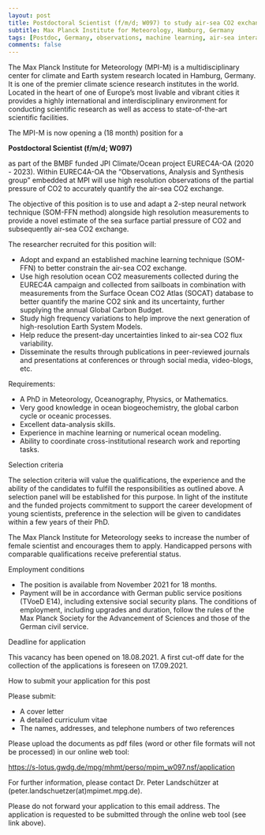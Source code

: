 ```yaml
---
layout: post
title: Postdoctoral Scientist (f/m/d; W097) to study air-sea CO2 exchange (Hamburg, Germany)
subtitle: Max Planck Institute for Meteorology, Hamburg, Germany
tags: [Postdoc, Germany, observations, machine learning, air-sea interaction]
comments: false
---
```


The Max Planck Institute for Meteorology (MPI-M) is a multidisciplinary center for climate and Earth system research located in Hamburg, Germany. It is one of the premier climate science research institutes in the world. Located in the heart of one of Europe’s most livable and vibrant cities it provides a highly international and interdisciplinary environment for conducting scientific research as well as access to state-of-the-art scientific facilities.


The MPI-M is now opening a (18 month) position for a

**Postdoctoral Scientist (f/m/d; W097)**

as part of the BMBF funded JPI Climate/Ocean project EUREC4A-OA (2020 - 2023). Within EUREC4A-OA the “Observations, Analysis and Synthesis group” embedded at MPI will use high resolution observations of the partial pressure of CO2 to accurately quantify the air-sea CO2 exchange.


The objective of this position is to use and adapt a 2-step neural network technique (SOM-FFN method) alongside high resolution measurements to provide a novel estimate of the sea surface partial pressure of CO2 and subsequently air-sea CO2 exchange.


The researcher recruited for this position will:

- Adopt and expand an established machine learning technique (SOM-FFN) to better constrain the air-sea CO2 exchange.
- Use high resolution ocean CO2 measurements collected during the EUREC4A campaign and collected from sailboats in combination with measurements from the Surface Ocean CO2 Atlas (SOCAT) database to better quantify the marine CO2 sink and its uncertainty, further supplying the annual Global Carbon Budget.
- Study high frequency variations to help improve the next generation of high-resolution Earth System Models.
- Help reduce the present-day uncertainties linked to air-sea CO2 flux variability.
- Disseminate the results through publications in peer-reviewed journals and presentations at conferences or through social media, video-blogs, etc.


Requirements:

- A PhD in Meteorology, Oceanography, Physics, or Mathematics.
- Very good knowledge in ocean biogeochemistry, the global carbon cycle or oceanic processes.
- Excellent data-analysis skills.
- Experience in machine learning or numerical ocean modeling.
- Ability to coordinate cross-institutional research work and reporting tasks.


Selection criteria

The selection criteria will value the qualifications, the experience and the ability of the candidates to fulfill the responsibilities as outlined above. A selection panel will be established for this purpose. In light of the institute and the funded projects commitment to support the career development of young scientists, preference in the selection will be given to candidates within a few years of their PhD.


The Max Planck Institute for Meteorology seeks to increase the number of female scientist and encourages them to apply. Handicapped persons with comparable qualifications receive preferential status.


Employment conditions

- The position is available from November 2021 for 18 months.
- Payment will be in accordance with German public service positions (TVoeD E14), including extensive social security plans. The conditions of employment, including upgrades and duration, follow the rules of the Max Planck Society for the Advancement of Sciences and those of the German civil service.


Deadline for application

This vacancy has been opened on 18.08.2021. A first cut-off date for the collection of the applications is foreseen on 17.09.2021.


How to submit your application for this post

Please submit:

- A cover letter
- A detailed curriculum vitae
- The names, addresses, and telephone numbers of two references


Please upload the documents as pdf files (word or other file formats will not be processed) in our online web tool:


https://s-lotus.gwdg.de/mpg/mhmt/perso/mpim_w097.nsf/application


For further information, please contact Dr. Peter Landschützer at (peter.landschuetzer(at)mpimet.mpg.de).

Please do not forward your application to this email address. The application is requested to be submitted through the online web tool (see link above).
